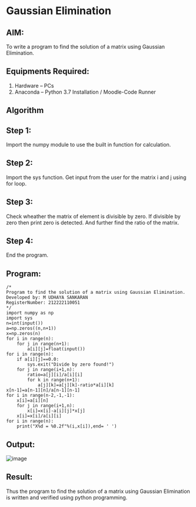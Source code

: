 # Gaussian Elimination

## AIM:
To write a program to find the solution of a matrix using Gaussian Elimination.
## Equipments Required:
1. Hardware – PCs
2. Anaconda – Python 3.7 Installation / Moodle-Code Runner

## Algorithm
## Step 1:
Import the numpy module to use the built in function for calculation.

## Step 2:
Import the sys function. Get input from the user for the matrix i and j using for loop.

## Step 3:
Check wheather the matrix of element is divisible by zero. If divisible by zero then print zero is detected. And further find the ratio of the matrix.

## Step 4:
End the program. 

## Program:
```
/*
Program to find the solution of a matrix using Gaussian Elimination.
Developed by: M UDHAYA SANKARAN
RegisterNumber: 212222110051
*/
import numpy as np
import sys
n=int(input())
a=np.zeros((n,n+1))
x=np.zeros(n)
for i in range(n):
    for j in range(n+1):
        a[i][j]=float(input())
for i in range(n):
    if a[i][j]==0.0:
        sys.exit("Divide by zero found!")
    for j in range(i+1,n):
        ratio=a[j][i]/a[i][i]
        for k in range(n+1):
            a[j][k]=a[j][k]-ratio*a[i][k]
x[n-1]=a[n-1][n]/a[n-1][n-1]
for i in range(n-2,-1,-1):
    x[i]=a[i][n]
    for j in range(i+1,n):
        x[i]=x[i]-a[i][j]*x[j]
    x[i]=x[i]/a[i][i]
for i in range(n):
    print("X%d = %0.2f"%(i,x[i]),end= ' ')
```

## Output:
![image](https://github.com/Udhayasankaran04/Gaussian/assets/119393933/f4d841e6-202e-4d55-bb4f-982265d3f529)

## Result:
Thus the program to find the solution of a matrix using Gaussian Elimination is written and verified using python programming.

